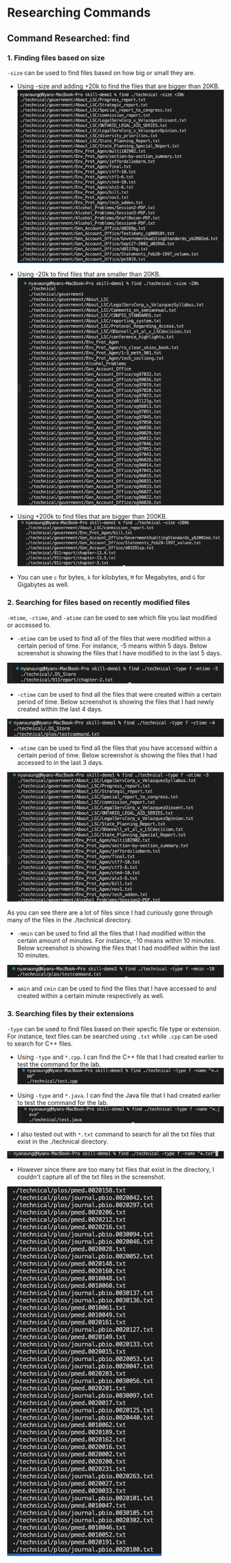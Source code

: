 # Researching Commands

## Command Researched: find

### 1. Finding files based on size
`-size` can be used to find files based on how big or small they are. 

* Using -size and adding +20k to find the files that are bigger than 20KB.
![size_+20k](size_%2B20k.png)

* Using -20k to find files that are smaller than 20KB. 
![size_-20k](size_-20k.png)

* Using +200k to find files that are bigger than 200KB.
![size_+200k](size_%2B200k.png)

* You can use `c` for bytes, `k` for kilobytes, `M` for Megabytes, and `G` for Gigabytes as well.


### 2. Searching for files based on recently modified files

`-mtime`, `-ctime`, and `-atime` can be used to see which file you last modified or accessed to.

* `-mtime` can be used to find all of the files that were modified within a certain period of time. For instance, -5 means within 5 days. Below screenshot is showing the files that I have modified to in the last 5 days. 

![-mtime](-mtime.png)

* `-ctime` can be used to find all the files that were created within a certain period of time. Below screenshot is showing the files that I had newly created within the last 4 days.
 
![-ctime](-ctime.png)

* `-atime` can be used to find all the files that you have accessed within a certain period of time. Below screenshot is showing the files that I had accessed to in the last 3 days.

![-atime](-atime.png)

As you can see there are a lot of files since I had curiously gone through many of the files in the ./technical directory.

* `-mmin` can be used to find all the files that I had modified within the certain amount of minutes. For instance, -10 means within 10 minutes. Below screenshot is showing the files that I had modified within the last 10 minutes.

![-mmin](-mmin.png)

* `amin` and `cmin` can be used to find the files that I have accessed to and created within a certain minute respectively as well. 



### 3. Searching files by their extensions
`-type` can be used to find files based on their specfic file type or extension. For instance, text files can be searched using `.txt` while `.cpp` can be used to search for C++ files. 

* Using `-type` and `*.cpp`. I can find the C++ file that I had created earlier to test the command for the lab. 
![c++](c%2B%2B.png)

* Using `-type` and `*.java`. I can find the Java file that I had created earlier to test the command for the lab. 
![java](java.png)

* I also tested out with `*.txt` command to search for all the txt files that exist in the ./technical directory.

![txt](txt1.png)

* However since there are too many txt files that exist in the directory, I couldn't capture all of the txt files in the screenshot. 

![txt2](txt2.png)
